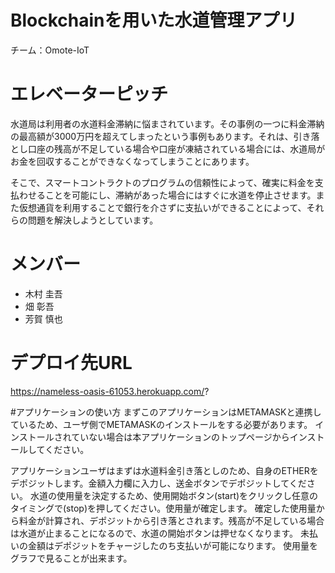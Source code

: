 # Blockchainを用いた水道管理アプリ   
チーム：Omote-IoT

# エレベーターピッチ
水道局は利用者の水道料金滞納に悩まされています。その事例の一つに料金滞納の最高額が3000万円を超えてしまったという事例もあります。それは、引き落とし口座の残高が不足している場合や口座が凍結されている場合には、水道局がお金を回収することができなくなってしまうことにあります。

そこで、スマートコントラクトのプログラムの信頼性によって、確実に料金を支払わせることを可能にし、滞納があった場合にはすぐに水道を停止させます。また仮想通貨を利用することで銀行を介さずに支払いができることによって、それらの問題を解決しようとしています。

# メンバー
- 木村 圭吾
- 畑 彰吾
- 芳賀 慎也 

# デプロイ先URL
https://nameless-oasis-61053.herokuapp.com/?

#アプリケーションの使い方
まずこのアプリケーションはMETAMASKと連携しているため、ユーザ側でMETAMASKのインストールをする必要があります。
インストールされていない場合は本アプリケーションのトップページからインストールしてください。

アプリケーションユーザはまずは水道料金引き落としのため、自身のETHERをデポジットします。金額入力欄に入力し、送金ボタンでデポジットしてください。
水道の使用量を決定するため、使用開始ボタン(start)をクリックし任意のタイミングで(stop)を押してください。使用量が確定します。
確定した使用量から料金が計算され、デポジットから引き落とされます。残高が不足している場合は水道が止まることになるので、水道の開始ボタンは押せなくなります。
未払いの金額はデポジットをチャージしたのち支払いが可能になります。
使用量をグラフで見ることが出来ます。
